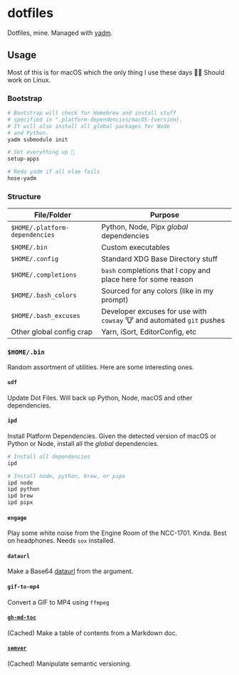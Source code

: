 # dotfiles

Dotfiles, mine. Managed with [yadm](https://yadm.io).

## Usage

Most of this is for macOS which the only thing I use these days 🤷‍♂️ Should work on Linux.

### Bootstrap

```bash
# Bootstrap will check for Homebrew and install stuff
# specified in ".platform-dependencies/macOS-{version}.
# It will also install all global packages for Node
# and Python.
yadm submodule init

# Set everything up 🤞
setup-apps

# Redo yadm if all else fails
hose-yadm
```

### Structure

| File/Folder                    | Purpose                                                               |
|--------------------------------|-----------------------------------------------------------------------|
| `$HOME/.platform-dependencies` | Python, Node, Pipx _global_ dependencies                              |
| `$HOME/.bin`                   | Custom executables                                                    |
| `$HOME/.config`                | Standard XDG Base Directory stuff                                     |
| `$HOME/.completions`           | `bash` completions that I copy and place here for some reason         |
| `$HOME/.bash_colors`           | Sourced for any colors (like in my prompt)                            |
| `$HOME/.bash_excuses`          | Developer excuses for use with `cowsay` 🐮 and automated `git` pushes |
| Other global config crap       | Yarn, iSort, EditorConfig, etc                                        |

### `$HOME/.bin`

Random assortment of utilities. Here are some interesting ones.

#### `udf`

Update Dot Files. Will back up Python, Node, macOS and other dependencies.

#### `ipd`

Install Platform Dependencies. Given the detected version of macOS or Python or Node, install all the _global_ dependencies.

```bash
# Install all dependencies
ipd

# Install node, python, brew, or pipx
ipd node
ipd python
ipd brew
ipd pipx
```

#### `engage`

Play some white noise from the Engine Room of the NCC-1701. Kinda. Best on headphones. Needs `sox` installed.

#### `dataurl`

Make a Base64 [dataurl](https://developer.mozilla.org/en-US/docs/Web/HTTP/Basics_of_HTTP/Data_URIs) from the argument.

#### `gif-to-mp4`

Convert a GIF to MP4 using `ffmpeg`

#### [`gh-md-toc`](https://github.com/ekalinin/github-markdown-toc)

(Cached) Make a table of contents from a Markdown doc.

#### [`semver`](https://github.com/fsaintjacques/semver-tool)

(Cached) Manipulate semantic versioning.

